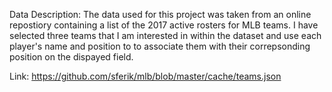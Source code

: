 Data Description: The data used for this project was taken from an online repostiory containing a list of the 2017 active rosters for MLB
                  teams. I have selected three teams that I am interested in within the dataset and use each player's name and position to 
                  to associate them with their correpsonding position on the dispayed field. 

Link: https://github.com/sferik/mlb/blob/master/cache/teams.json
